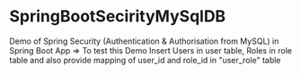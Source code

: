 # SpringBootSecirityMySqlDB
Demo of Spring Security (Authentication &amp; Authorisation from MySQL) in Spring Boot App
=> To test this Demo Insert Users in user table, Roles in role table and also provide mapping of user_id and role_id in "user_role" table
